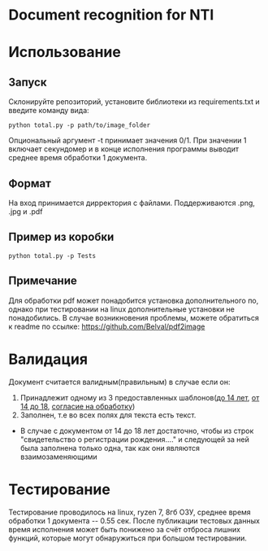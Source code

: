 # Document recognition for NTI
# Использование
## Запуск
Склонируйте репозиторий, установите библиотеки из requirements.txt и введите команду вида:
```
python total.py -p path/to/image_folder
```
Опциональный аргумент -t принимает значения 0/1. При значении 1 включает секундомер и в конце исполнения программы выводит среднее время обработки 1 документа.
## Формат
На вход принимается дирректория с файлами.
Поддерживаются .png, .jpg и .pdf
## Пример из коробки
```
python total.py -p Tests
```
## Примечание
Для обработки pdf может понадобится установка дополнительного по, однако при тестировании на linux дополнительные установки не понадобились.
В случае возникновения проблемы, можете обратиться к readme по ссылке: https://github.com/Belval/pdf2image
# Валидация
Документ считается валидным(правильным) в случае если он: 
1) Принадлежит одному из 3 предоставленных шаблонов([до 14 лет](https://drive.google.com/file/d/1tj7hxhrnC9MAcHFFAvaugQrclcvCBptS/view), [от 14 до 18](https://drive.google.com/file/d/17jdyFcY1D7s4m7XHZfpKDEdZdWJq03nt/view), [согласие на обработку](https://drive.google.com/file/d/1n7wJ1dM3uov8wTY_y5g6I_n7rUEOd9BB/view))
2) Заполнен, т.е во всех полях для текста есть текст. 
    
* В случае с документом от 14 до 18 лет достаточно, чтобы из строк "свидетельство о регистрации рождения...." и следующей за ней была заполнена только одна, так как они являются взаимозаменяющими
# Тестирование
Тестирование проводилось на linux, ryzen 7, 8гб ОЗУ, среднее время обработки 1 документа -- 0.55 сек. 
После публикации тестовых данных время исполнения может быть понижено за счёт отброса лишних функций, которые могут обнаружиться при большом тестировании. 


